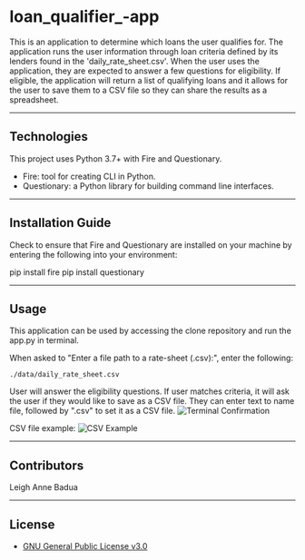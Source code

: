 # loan_qualifier_-app

This is an application to determine which loans the user qualifies for. The application runs the user information through loan criteria defined by its lenders found in the 'daily_rate_sheet.csv'. When the user uses the application, they are expected to answer a few questions for eligibility. If eligible, the application will return a list of qualifying loans and it allows for the user to save them to a CSV file so they can share the results as a spreadsheet. 

---

## Technologies

This project uses Python 3.7+ with Fire and Questionary.
+ Fire: tool for creating CLI in Python.
+ Questionary: a Python library for building command line interfaces. 

---

## Installation Guide

Check to ensure that Fire and Questionary are installed on your machine by entering the following into your environment:

pip install fire
pip install questionary 

---

## Usage

This application can be used by accessing the clone repository and run the app.py in terminal. 

When asked to "Enter a file path to a rate-sheet (.csv):", enter the following:
```
./data/daily_rate_sheet.csv
```
User will answer the eligibility questions. 
If user matches criteria, it will ask the user if they would like to save as a CSV file. 
They can enter text to name file, followed by ".csv" to set it as a CSV file. 
    ![Terminal Confirmation](./Projects/terminal_prompt.jpg) 

CSV file example:
    ![CSV Example](./Projects/qualifyingloans.jpg)

---

## Contributors

Leigh Anne Badua

---

## License

+ [GNU General Public License v3.0](https://choosealicense.com/licenses/gpl-3.0/)